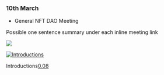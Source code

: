 
### 10th March

* General NFT DAO Meeting

Possible one sentence summary under each inline meeting link

[![](http://img.youtube.com/vi/PuFTQ13-bT0/0.jpg)](http://www.youtube.com/watch?v=PuFTQ13-bT0 "NFT-DAO meeting 3/10/21")

[![Introductions](http://img.youtube.com/vi/PuFTQ13-bT0/8.jpg)](http://www.youtube.com/watch?v=PuFTQ13-bT0 "NFT-DAO meeting 3/10/21")

Introductions[0.08](https://youtu.be/PuFTQ13-bT0?t=8)
